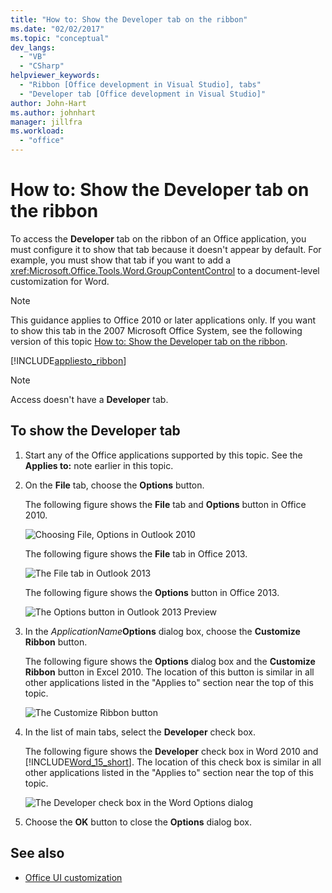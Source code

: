 ```yaml
---
title: "How to: Show the Developer tab on the ribbon"
ms.date: "02/02/2017"
ms.topic: "conceptual"
dev_langs:
  - "VB"
  - "CSharp"
helpviewer_keywords:
  - "Ribbon [Office development in Visual Studio], tabs"
  - "Developer tab [Office development in Visual Studio]"
author: John-Hart
ms.author: johnhart
manager: jillfra
ms.workload:
  - "office"
---
```

# How to: Show the Developer tab on the ribbon
  To access the **Developer** tab on the ribbon of an Office application, you must configure it to show that tab because it doesn't appear by default. For example, you must show that tab if you want to add a <xref:Microsoft.Office.Tools.Word.GroupContentControl> to a document-level customization for Word.

> [!NOTE]
>  This guidance applies to Office 2010 or later applications only. If you want to show this tab in the 2007 Microsoft Office System, see the following version of this topic [How to: Show the Developer tab on the ribbon](https://web.archive.org/web/20140303033431/msdn.microsoft.com/library/bb608625(v=vs.90).aspx
).

 [!INCLUDE[appliesto_ribbon](../vsto/includes/appliesto-ribbon-md.md)]

> [!NOTE]
>  Access doesn't have a **Developer** tab.

## To show the Developer tab

1.  Start any of the Office applications supported by this topic. See the **Applies to:** note earlier in this topic.

2.  On the **File** tab, choose the **Options** button.

     The following figure shows the **File** tab and **Options** button in Office 2010.

     ![Choosing File, Options in Outlook 2010](../vsto/media/vsto-office-file-tab.png "Choosing File, Options in Outlook 2010")

     The following figure shows the **File** tab in Office 2013.

     ![The File tab in Outlook 2013](../vsto/media/vsto-office2013-filetab.png "The File tab in Outlook 2013")

     The following figure shows the **Options** button in Office 2013.

     ![The Options button in Outlook 2013 Preview](../vsto/media/vsto-office2013-optionsbutton.png "The Options button in Outlook 2013 Preview")

3.  In the _ApplicationName_**Options** dialog box, choose the **Customize Ribbon** button.

     The following figure shows the **Options** dialog box and the **Customize Ribbon** button in Excel 2010. The location of this button is similar in all other applications listed in the "Applies to" section near the top of this topic.

     ![The Customize Ribbon button](../vsto/media/vsto-office2010-customizeribbonbutton.png "The Customize Ribbon button")

4.  In the list of main tabs, select the **Developer** check box.

     The following figure shows the **Developer** check box in Word 2010 and [!INCLUDE[Word_15_short](../vsto/includes/word-15-short-md.md)]. The location of this check box is similar in all other applications listed in the "Applies to" section near the top of this topic.

     ![The Developer check box in the Word Options dialog](../vsto/media/vsto-office2010-developercheckbox.png "The Developer check box in the Word Options dialog")

5.  Choose the **OK** button to close the **Options** dialog box.

## See also
- [Office UI customization](../vsto/office-ui-customization.md)
